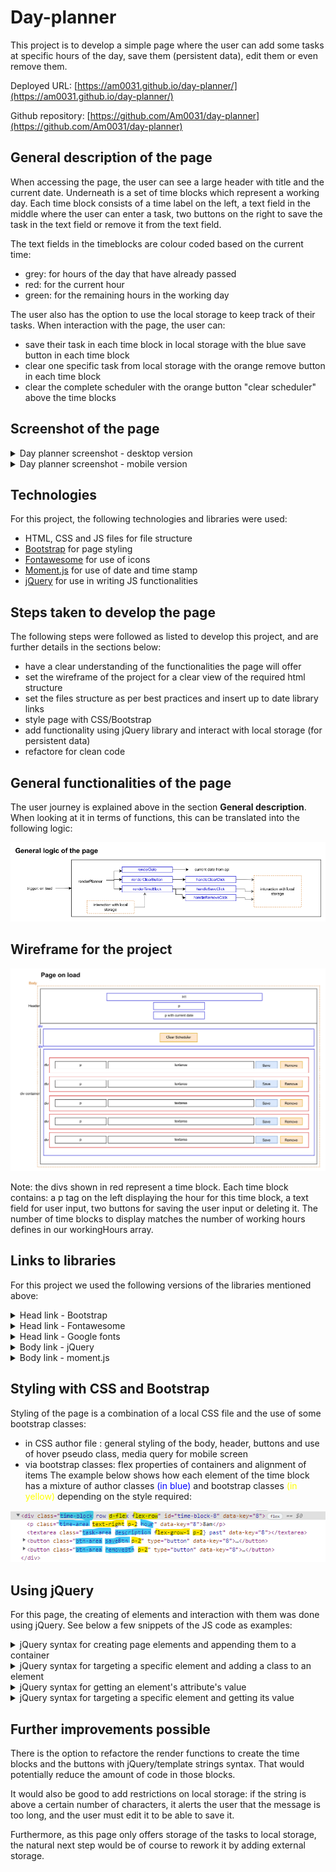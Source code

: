 # Day-planner

This project is to develop a simple page where the user can add some tasks at specific hours of the day, save them (persistent data), edit them or even remove them.

Deployed URL: [https://am0031.github.io/day-planner/](https://am0031.github.io/day-planner/)

Github repository: [https://github.com/Am0031/day-planner](https://github.com/Am0031/day-planner)

## General description of the page

When accessing the page, the user can see a large header with title and the current date. Underneath is a set of time blocks which represent a working day. Each time block consists of a time label on the left, a text field in the middle where the user can enter a task, two buttons on the right to save the task in the text field or remove it from the text field.

The text fields in the timeblocks are colour coded based on the current time:

- grey: for hours of the day that have already passed
- red: for the current hour
- green: for the remaining hours in the working day

The user also has the option to use the local storage to keep track of their tasks. When interaction with the page, the user can:

- save their task in each time block in local storage with the blue save button in each time block
- clear one specific task from local storage with the orange remove button in each time block
- clear the complete scheduler with the orange button "clear scheduler" above the time blocks

## Screenshot of the page

<details>
<summary>Day planner screenshot - desktop version</summary>

![Day planner screenshot - desktop version](./assets/screenshots/desktop-day-planner.png)

</details>

<details>
<summary>Day planner screenshot - mobile version</summary>

![Day planner screenshot - mobile version](./assets/screenshots/mobile-day-planner.png)

</details>

## Technologies

For this project, the following technologies and libraries were used:

- HTML, CSS and JS files for file structure
- [Bootstrap](https://getbootstrap.com/docs/4.0/getting-started/introduction/) for page styling
- [Fontawesome](https://fontawesome.com/search?s=solid%2Cbrands) for use of icons
- [Moment.js](https://momentjs.com/docs/#/displaying/format/) for use of date and time stamp
- [jQuery](https://jquery.com/) for use in writing JS functionalities

## Steps taken to develop the page

The following steps were followed as listed to develop this project, and are further details in the sections below:

- have a clear understanding of the functionalities the page will offer
- set the wireframe of the project for a clear view of the required html structure
- set the files structure as per best practices and insert up to date library links
- style page with CSS/Bootstrap
- add functionality using jQuery library and interact with local storage (for persistent data)
- refactore for clean code

## General functionalities of the page

The user journey is explained above in the section **General description**.
When looking at it in terms of functions, this can be translated into the following logic:

![Day planner - general logic](./assets/screenshots/screenshot-logic.png)

## Wireframe for the project

![Day planner - wireframe](./assets/screenshots/screenshot-wireframe.png)

Note: the divs shown in red represent a time block. Each time block contains: a p tag on the left displaying the hour for this time block, a text field for user input, two buttons for saving the user input or deleting it. The number of time blocks to display matches the number of working hours defines in our workingHours array.

## Links to libraries

For this project we used the following versions of the libraries mentioned above:

<details>
<summary>Head link - Bootstrap</summary>

```html
<!--Link to Bootstrap api-->
<link
  rel="stylesheet"
  href="https://cdnjs.cloudflare.com/ajax/libs/bootstrap/4.6.1/css/bootstrap.min.css"
/>
```

</details>

<details>
<summary>Head link - Fontawesome</summary>

```html
<!--Link to fontawesome api-->
<link
  rel="stylesheet"
  href="https://cdnjs.cloudflare.com/ajax/libs/font-awesome/6.1.1/css/all.min.css"
  crossorigin="anonymous"
/>
```

</details>

<details>
<summary>Head link - Google fonts</summary>

```html
<!--Link to Google fonts-->
<link
  href="https://fonts.googleapis.com/css?family=Open+Sans&display=swap"
  rel="stylesheet"
/>
```

</details>

<details>
<summary>Body link - jQuery</summary>

```html
<!--Link to jquery api-->
<script
  src="https://code.jquery.com/jquery-3.6.0.js"
  integrity="sha256-H+K7U5CnXl1h5ywQfKtSj8PCmoN9aaq30gDh27Xc0jk="
  crossorigin="anonymous"
></script>
```

</details>

<details>
<summary>Body link - moment.js</summary>

```html
<!--Link to moment js api-->
<script src="https://cdnjs.cloudflare.com/ajax/libs/moment.js/2.29.3/moment.min.js"></script>
```

</details>

## Styling with CSS and Bootstrap

Styling of the page is a combination of a local CSS file and the use of some bootstrap classes:

- in CSS author file : general styling of the body, header, buttons and use of hover pseudo class, media query for mobile screen
- via bootstrap classes: flex properties of containers and alignment of items
  The example below shows how each element of the time block has a mixture of author classes <span style="color:blue">(in blue)</span> and bootstrap classes <span style="color:yellow">(in yellow)</span> depending on the style required:

![Allocation of classes - author and bootstrap](./assets/screenshots/screenshot-classes.png)

## Using jQuery

For this page, the creating of elements and interaction with them was done using jQuery. See below a few snippets of the JS code as examples:

<details>
<summary>jQuery syntax for creating page elements and appending them to a container</summary>

```javascript
$("#container").append(
  $("<div>")
    .addClass("clear-block d-flex flex-row justify-content-center")
    .append(
      $("<button>")
        .addClass("clearBtn p-2")
        .attr("type", "button")
        .attr("data-purpose", "clear")
        .html("Clear Scheduler")
        .click(handleClearClick)
    )
);
```

</details>

<details>
<summary>jQuery syntax for targeting a specific element and adding a class to an element</summary>

```javascript
$(`textarea[data-key=${each.key}]`).addClass(() => {...});
```

</details>

<details>
<summary>jQuery syntax for getting an element's attribute's value</summary>

```javascript
const targetKey = $(event.target).attr("data-key");
```

</details>
<details>
<summary>jQuery syntax for targeting a specific element and getting its value</summary>

```javascript
const taskValue = $(`textarea[data-key=${targetKey}]`).val();
```

</details>

## Further improvements possible

There is the option to refactore the render functions to create the time blocks and the buttons with jQuery/template strings syntax. That would potentially reduce the amount of code in those blocks.

It would also be good to add restrictions on local storage: if the string is above a certain number of characters, it alerts the user that the message is too long, and the user must edit it to be able to save it.

Furthermore, as this page only offers storage of the tasks to local storage, the natural next step would be of course to rework it by adding external storage.
